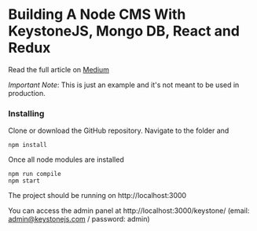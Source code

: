 # Building A Node CMS With KeystoneJS, Mongo DB, React and Redux

Read the full article on [Medium](https://itnext.io/building-a-node-cms-with-keystonejs-mongo-db-react-and-redux-part-i-ae5958496df2)

*Important Note*: This is just an example and it's not meant to be used in production.

### Installing

Clone or download the GitHub repository. Navigate to the folder and 

```
npm install
```

Once all node modules are installed 

```
npm run compile
npm start
``` 

The project should be running on http://localhost:3000

You can access the admin panel at http://localhost:3000/keystone/ (email: admin@keystonejs.com / password: admin)
